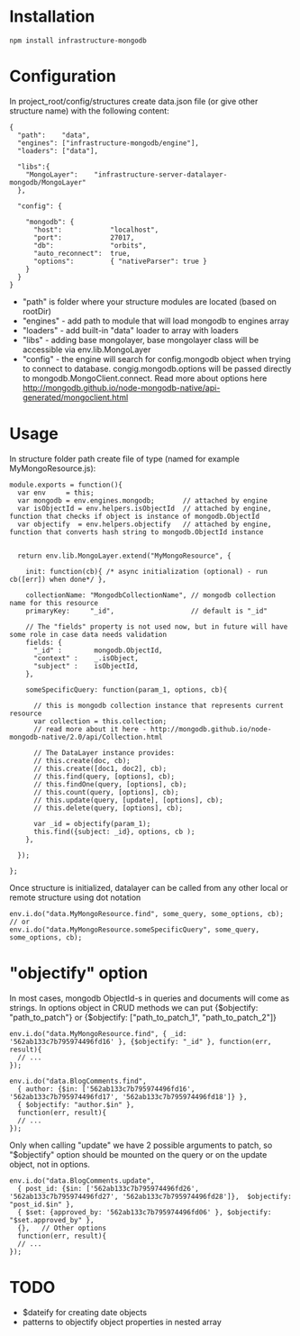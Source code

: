 Installation
============

    npm install infrastructure-mongodb


Configuration
=============

In project_root/config/structures create data.json file (or give other structure name) with the following content:

    {
      "path":    "data", 
      "engines": ["infrastructure-mongodb/engine"],
      "loaders": ["data"],

      "libs":{
        "MongoLayer":    "infrastructure-server-datalayer-mongodb/MongoLayer"
      },

      "config": {

        "mongodb": {
          "host":            "localhost",
          "port":            27017,
          "db":              "orbits",
          "auto_reconnect":  true,
          "options":         { "nativeParser": true }
        }
      }
    }

- "path" is folder where your structure modules are located (based on rootDir)
- "engines" - add path to module that will load mongodb to engines array
- "loaders" - add built-in "data" loader to array with loaders
- "libs" - adding base mongolayer, base mongolayer class will be accessible via env.lib.MongoLayer
- "config" - the engine will search for config.mongodb object when trying to connect to database. congig.mongodb.options will be passed directly to mongodb.MongoClient.connect. Read more about options here http://mongodb.github.io/node-mongodb-native/api-generated/mongoclient.html


Usage
=====

In structure folder path create file of type (named for example MyMongoResource.js):

    module.exports = function(){
      var env     = this;
      var mongodb = env.engines.mongodb;       // attached by engine
      var isObjectId = env.helpers.isObjectId  // attached by engine, function that checks if object is instance of mongodb.ObjectId
      var objectify  = env.helpers.objectify   // attached by engine, function that converts hash string to mongodb.ObjectId instance


      return env.lib.MongoLayer.extend("MyMongoResource", {

        init: function(cb){ /* async initialization (optional) - run cb([err]) when done*/ },
        
        collectionName: "MongodbCollectionName", // mongodb collection name for this resource
        primaryKey:     "_id",                   // default is "_id"

        // The "fields" property is not used now, but in future will have some role in case data needs validation
        fields: {
          "_id" :        mongodb.ObjectId,
          "context" :    _.isObject,
          "subject" :    isObjectId,
        },

        someSpecificQuery: function(param_1, options, cb){
          
          // this is mongodb collection instance that represents current resource
          var collection = this.collection;
          // read more about it here - http://mongodb.github.io/node-mongodb-native/2.0/api/Collection.html

          // The DataLayer instance provides:
          // this.create(doc, cb);
          // this.create([doc1, doc2], cb);
          // this.find(query, [options], cb);
          // this.findOne(query, [options], cb);
          // this.count(query, [options], cb);
          // this.update(query, [update], [options], cb);
          // this.delete(query, [options], cb);

          var _id = objectify(param_1);
          this.find({subject: _id}, options, cb );
        },

      });

    };

Once structure is initialized, datalayer can be called from any other local or remote structure using dot notation

    env.i.do("data.MyMongoResource.find", some_query, some_options, cb);
    // or
    env.i.do("data.MyMongoResource.someSpecificQuery", some_query, some_options, cb);

"objectify" option
==================

  In most cases, mongodb ObjectId-s in queries and documents will come as strings.
  In options object in CRUD methods we can put {$objectify: "path_to_patch"} or {$objectify: ["path_to_patch_1", "path_to_patch_2"]}

    env.i.do("data.MyMongoResource.find", { _id: '562ab133c7b795974496fd16' }, {$objectify: "_id" }, function(err, result){
      // ...
    });

    env.i.do("data.BlogComments.find", 
      { author: {$in: ['562ab133c7b795974496fd16', '562ab133c7b795974496fd17', '562ab133c7b795974496fd18']} },
      { $objectify: "author.$in" }, 
      function(err, result){
      // ...
    });

  Only when calling "update" we have 2 possible arguments to patch, so "$objectify" option should be mounted on the query or on the update object, not in options. 

    env.i.do("data.BlogComments.update", 
      { post_id: {$in: ['562ab133c7b795974496fd26', '562ab133c7b795974496fd27', '562ab133c7b795974496fd28']},  $objectify: "post_id.$in" }, 
      { $set: {approved_by: '562ab133c7b795974496fd06' }, $objectify: "$set.approved_by" },
      {},   // Other options
      function(err, result){
      // ...
    });


TODO
====

 - $dateify for creating date objects
 - patterns to objectify object properties in nested array




